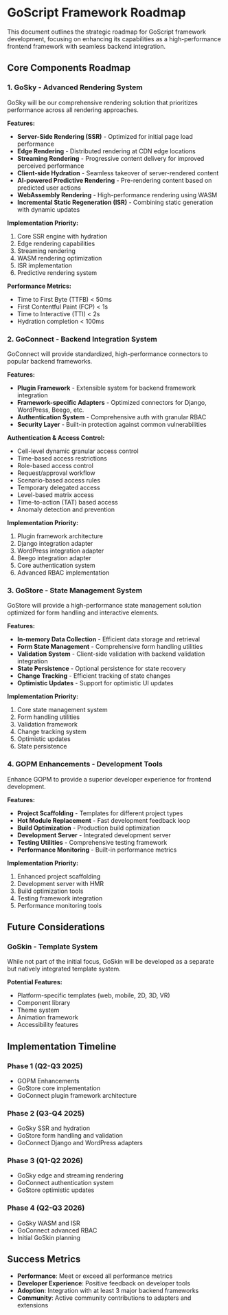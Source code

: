 # GoScript Framework Roadmap

This document outlines the strategic roadmap for GoScript framework development, focusing on enhancing its capabilities as a high-performance frontend framework with seamless backend integration.

## Core Components Roadmap

### 1. GoSky - Advanced Rendering System

GoSky will be our comprehensive rendering solution that prioritizes performance across all rendering approaches.

**Features:**
- **Server-Side Rendering (SSR)** - Optimized for initial page load performance
- **Edge Rendering** - Distributed rendering at CDN edge locations
- **Streaming Rendering** - Progressive content delivery for improved perceived performance
- **Client-side Hydration** - Seamless takeover of server-rendered content
- **AI-powered Predictive Rendering** - Pre-rendering content based on predicted user actions
- **WebAssembly Rendering** - High-performance rendering using WASM
- **Incremental Static Regeneration (ISR)** - Combining static generation with dynamic updates

**Implementation Priority:**
1. Core SSR engine with hydration
2. Edge rendering capabilities
3. Streaming rendering
4. WASM rendering optimization
5. ISR implementation
6. Predictive rendering system

**Performance Metrics:**
- Time to First Byte (TTFB) < 50ms
- First Contentful Paint (FCP) < 1s
- Time to Interactive (TTI) < 2s
- Hydration completion < 100ms

### 2. GoConnect - Backend Integration System

GoConnect will provide standardized, high-performance connectors to popular backend frameworks.

**Features:**
- **Plugin Framework** - Extensible system for backend framework integration
- **Framework-specific Adapters** - Optimized connectors for Django, WordPress, Beego, etc.
- **Authentication System** - Comprehensive auth with granular RBAC
- **Security Layer** - Built-in protection against common vulnerabilities

**Authentication & Access Control:**
- Cell-level dynamic granular access control
- Time-based access restrictions
- Role-based access control
- Request/approval workflow
- Scenario-based access rules
- Temporary delegated access
- Level-based matrix access
- Time-to-action (TAT) based access
- Anomaly detection and prevention

**Implementation Priority:**
1. Plugin framework architecture
2. Django integration adapter
3. WordPress integration adapter
4. Beego integration adapter
5. Core authentication system
6. Advanced RBAC implementation

### 3. GoStore - State Management System

GoStore will provide a high-performance state management solution optimized for form handling and interactive elements.

**Features:**
- **In-memory Data Collection** - Efficient data storage and retrieval
- **Form State Management** - Comprehensive form handling utilities
- **Validation System** - Client-side validation with backend validation integration
- **State Persistence** - Optional persistence for state recovery
- **Change Tracking** - Efficient tracking of state changes
- **Optimistic Updates** - Support for optimistic UI updates

**Implementation Priority:**
1. Core state management system
2. Form handling utilities
3. Validation framework
4. Change tracking system
5. Optimistic updates
6. State persistence

### 4. GOPM Enhancements - Development Tools

Enhance GOPM to provide a superior developer experience for frontend development.

**Features:**
- **Project Scaffolding** - Templates for different project types
- **Hot Module Replacement** - Fast development feedback loop
- **Build Optimization** - Production build optimization
- **Development Server** - Integrated development server
- **Testing Utilities** - Comprehensive testing framework
- **Performance Monitoring** - Built-in performance metrics

**Implementation Priority:**
1. Enhanced project scaffolding
2. Development server with HMR
3. Build optimization tools
4. Testing framework integration
5. Performance monitoring tools

## Future Considerations

### GoSkin - Template System

While not part of the initial focus, GoSkin will be developed as a separate but natively integrated template system.

**Potential Features:**
- Platform-specific templates (web, mobile, 2D, 3D, VR)
- Component library
- Theme system
- Animation framework
- Accessibility features

## Implementation Timeline

### Phase 1 (Q2-Q3 2025)
- GOPM Enhancements
- GoStore core implementation
- GoConnect plugin framework architecture

### Phase 2 (Q3-Q4 2025)
- GoSky SSR and hydration
- GoStore form handling and validation
- GoConnect Django and WordPress adapters

### Phase 3 (Q1-Q2 2026)
- GoSky edge and streaming rendering
- GoConnect authentication system
- GoStore optimistic updates

### Phase 4 (Q2-Q3 2026)
- GoSky WASM and ISR
- GoConnect advanced RBAC
- Initial GoSkin planning

## Success Metrics

- **Performance**: Meet or exceed all performance metrics
- **Developer Experience**: Positive feedback on developer tools
- **Adoption**: Integration with at least 3 major backend frameworks
- **Community**: Active community contributions to adapters and extensions